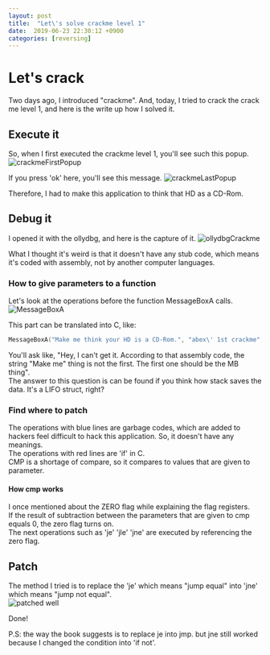 ```yaml
---
layout: post
title:  "Let\'s solve crackme level 1"
date:  2019-06-23 22:30:12 +0900
categories: [reversing]
---
```

# Let's crack
Two days ago, I introduced "crackme". And, today, I tried to crack the crack me level 1, and here is the write up how I solved it.

## Execute it
So, when I first executed the crackme level 1, you'll see such this popup.  
![crackmeFirstPopup](https://raw.githubusercontent.com/kim-yeon-gyu-exlock/kim-yeon-gyu-exlock.github.io/master/assets/pictures/crack1_first_popup.png)

If you press 'ok' here, you'll see this message.
![crackmeLastPopup](https://raw.githubusercontent.com/kim-yeon-gyu-exlock/kim-yeon-gyu-exlock.github.io/master/assets/pictures/crack2_second_popup.png)

Therefore, I had to make this application to think that HD as a CD-Rom.  

## Debug it
I opened it with the ollydbg, and here is the capture of it.
![ollydbgCrackme](https://raw.githubusercontent.com/kim-yeon-gyu-exlock/kim-yeon-gyu-exlock.github.io/master/assets/pictures/operations.png)

What I thought it's weird is that it doesn't have any stub code, which means it's coded with assembly, not by another computer languages.  
### How to give parameters to a function
Let's look at the operations before the function MessageBoxA calls.  
![MessageBoxA](https://raw.githubusercontent.com/kim-yeon-gyu-exlock/kim-yeon-gyu-exlock.github.io/master/assets/pictures/functionCall.png)

This part can be translated into C, like:
```c
MessageBoxA("Make me think your HD is a CD-Rom.", "abex\' 1st crackme", MB_OK|MB_APPLMODAL);
```
You'll ask like, "Hey, I can't get it. According to that assembly code, the string "Make me" thing is not the first. The first one should be the MB thing".  
The answer to this question is can be found if you think how stack saves the data. It's a LIFO struct, right?  
### Find where to patch
The operations with blue lines are garbage codes, which are added to hackers feel difficult to hack this application. So, it doesn't have any meanings.  
The operations with red lines are 'if' in C.  
CMP is a shortage of compare, so it compares to values that are given to parameter.  
#### How cmp works
I once mentioned about the ZERO flag while explaining the flag registers.  
If the result of subtraction between the parameters that are given to cmp equals 0, the zero flag turns on.  
The next operations such as 'je' 'jle' 'jne' are executed by referencing the zero flag.

## Patch
The method I tried is to replace the 'je' which means "jump equal" into 'jne' which means "jump not equal".  
![patched well](https://raw.githubusercontent.com/kim-yeon-gyu-exlock/kim-yeon-gyu-exlock.github.io/master/assets/pictures/crack1_success.png)

Done!

P.S: the way the book suggests is to replace je into jmp. but jne still worked because I changed the condition into 'if not'.

